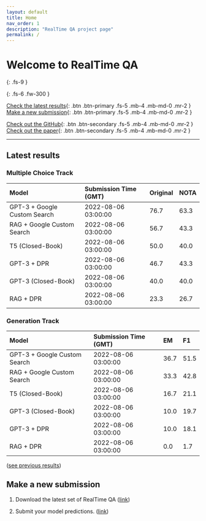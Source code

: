 ```yaml
---
layout: default
title: Home
nav_order: 1
description: "RealTime QA project page"
permalink: /
---
```


# Welcome to RealTime QA
{: .fs-9 }


{: .fs-6 .fw-300 }

[Check the latest results](#latest-results){: .btn .btn-primary .fs-5 .mb-4 .mb-md-0 .mr-2 } [Make a new submission](#make-a-new-submission){: .btn .btn-primary .fs-5 .mb-4 .mb-md-0 .mr-2 }

[Check out the GitHub](https://github.com/realtimeqa/realtimeqa_public){: .btn .btn-secondary .fs-5 .mb-4 .mb-md-0 .mr-2 } [Check out the paper](https://arxiv.org/abs/2207.13332){: .btn .btn-secondary .fs-5 .mb-4 .mb-md-0 .mr-2 }

---

## Latest results 

### Multiple Choice Track

| Model        | Submission Time (GMT) | Original | NOTA | 
|:-------------|:---------|:---------|:-----|
|GPT-3 + Google Custom Search|2022-08-06 03:00:00|76.7|63.3|
|RAG + Google Custom Search|2022-08-06 03:00:00|56.7|43.3|
|T5 (Closed-Book)|2022-08-06 03:00:00|50.0|40.0|
|GPT-3 + DPR|2022-08-06 03:00:00|46.7|43.3|
|GPT-3 (Closed-Book)|2022-08-06 03:00:00|40.0|40.0|
|RAG + DPR|2022-08-06 03:00:00|23.3|26.7|



### Generation Track

| Model        | Submission Time (GMT) | EM | F1 | 
|:-------------|:---------|:---------|:-----|
|GPT-3 + Google Custom Search|2022-08-06 03:00:00|36.7|51.5|
|RAG + Google Custom Search|2022-08-06 03:00:00|33.3|42.8|
|T5 (Closed-Book)|2022-08-06 03:00:00|16.7|21.1|
|GPT-3 (Closed-Book)|2022-08-06 03:00:00|10.0|19.7|
|GPT-3 + DPR|2022-08-06 03:00:00|10.0|18.1|
|RAG + DPR|2022-08-06 03:00:00|0.0|1.7|



([see previous results](https://realtimeqa.github.io/docs/results/2022/))

## Make a new submission

1. Download the latest set of RealTime QA ([link](https://github.com/realtimeqa/realtimeqa_public))

1. Submit your model predictions. ([link](https://forms.gle/6xANYtedAf8UrqyY8))
